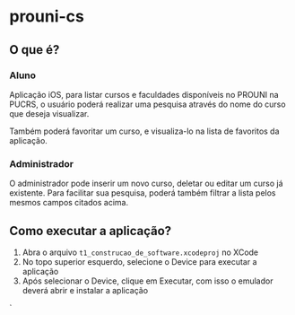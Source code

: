# prouni-cs


## O que é?

### Aluno

Aplicação iOS, para listar cursos e faculdades disponíveis no PROUNI na PUCRS, o usuário poderá realizar uma pesquisa através do nome do curso que deseja visualizar.

Também poderá favoritar um curso, e visualiza-lo na lista de favoritos da aplicação.

 ### Administrador
 
 O administrador pode inserir um novo curso, deletar ou editar um curso já existente. Para facilitar sua pesquisa, poderá também filtrar a lista pelos mesmos campos citados acima.
 
## Como executar a aplicação?
 

 1. Abra o arquivo `t1_construcao_de_software.xcodeproj` no XCode
 2. No topo superior esquerdo, selecione o Device para executar a aplicação
 3. Após selecionar o Device, clique em Executar, com isso o emulador deverá abrir e instalar a aplicação


`


